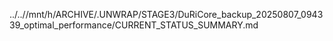 ../..//mnt/h/ARCHIVE/.UNWRAP/STAGE3/DuRiCore_backup_20250807_094339_optimal_performance/CURRENT_STATUS_SUMMARY.md